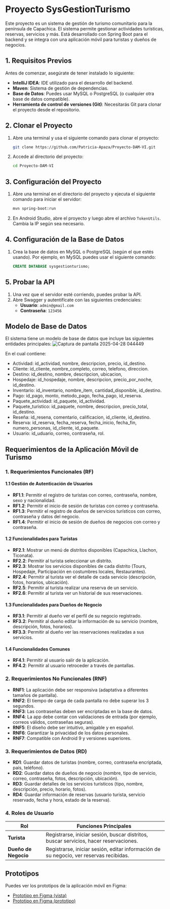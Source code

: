 # Proyecto SysGestionTurismo

Este proyecto es un sistema de gestión de turismo comunitario para la península de Capachica. El sistema permite gestionar actividades turísticas, reservas, servicios y más. Está desarrollado con Spring Boot para el backend y se integra con una aplicación móvil para turistas y dueños de negocios.

## 1. Requisitos Previos

Antes de comenzar, asegúrate de tener instalado lo siguiente:

- **IntelliJ IDEA**: IDE utilizado para el desarrollo del backend.
- **Maven**: Sistema de gestión de dependencias.
- **Base de Datos**: Puedes usar MySQL o PostgreSQL (o cualquier otra base de datos compatible).
- **Herramienta de control de versiones (Git)**: Necesitarás Git para clonar el proyecto desde el repositorio.

## 2. Clonar el Proyecto

1. Abre una terminal y usa el siguiente comando para clonar el proyecto:
    ```bash
    git clone https://github.com/Patricia-Apaza/Proyecto-DAM-VI.git
    ```

2. Accede al directorio del proyecto:
    ```bash
    cd Proyecto-DAM-VI
    ```

## 3. Configuración del Proyecto

1. Abre una terminal en el directorio del proyecto y ejecuta el siguiente comando para iniciar el servidor:
    ```bash
    mvn spring-boot:run
    ```

2. En Android Studio, abre el proyecto y luego abre el archivo `TokenUtils`. Cambia la IP según sea necesario.

## 4. Configuración de la Base de Datos

1. Crea la base de datos en MySQL o PostgreSQL (según el que estés usando). Por ejemplo, en MySQL puedes usar el siguiente comando:
    ```sql
    CREATE DATABASE sysgestionturismo;
    ```

## 5. Probar la API

1. Una vez que el servidor esté corriendo, puedes probar la API.
2. Abre Swagger y autentifícate con las siguientes credenciales:
   - **Usuario**: `admin@gmail.com`
   - **Contraseña**: `123456`

## Modelo de Base de Datos

El sistema tiene un modelo de base de datos que incluye las siguientes entidades principales:
![Captura de pantalla 2025-04-28 044449](https://github.com/user-attachments/assets/87c8091c-3528-44bb-851b-a0566b152591)

En el cual contiene:
  - Actividad: id_actividad,	nombre,	descripcion,	precio,	id_destino.
  - Cliente: id_cliente,	nombre_completo,	correo,	telefono,	direccion.
  - Destino: id_destino,	nombre,	descripcion,	ubicacion,
  - Hospedaje: id_hospedaje,	nombre,	descripcion,	precio_por_noche,	id_destino.
  - Inventario: id_inventario,	nombre_item,	cantidad_disponible,	id_destino.
  - Pago: id_pago,	monto,	metodo_pago,	fecha_pago,	id_reserva.
  - Paquete_actividad: id_paquete,	id_actividad.
  - Paquete_turistico: id_paquete,	nombre,	descripcion,	precio_total,	id_destino.
  - Reseña: id_resena,	comentario,	calificacion,	id_cliente,	id_destino.
  - Reserva: id_reserva,	fecha_reserva,	fecha_inicio,	fecha_fin,	numero_personas,	id_cliente,	id_paquete.
  - Usuario: id_uduario, correo, contraseña, rol.

## Requerimientos de la Aplicación Móvil de Turismo

### 1. Requerimientos Funcionales (RF)

#### 1.1 Gestión de Autenticación de Usuarios

- **RF1.1**: Permitir el registro de turistas con correo, contraseña, nombre, sexo y nacionalidad.
- **RF1.2**: Permitir el inicio de sesión de turistas con correo y contraseña.
- **RF1.3**: Permitir el registro de dueños de servicios turísticos con correo, contraseña y datos del negocio.
- **RF1.4**: Permitir el inicio de sesión de dueños de negocios con correo y contraseña.

#### 1.2 Funcionalidades para Turistas

- **RF2.1**: Mostrar un menú de distritos disponibles (Capachica, Llachon, Ticonata).
- **RF2.2**: Permitir al turista seleccionar un distrito.
- **RF2.3**: Mostrar los servicios disponibles de cada distrito (Tours, Hospedaje, Participación en costumbres locales, Restaurantes).
- **RF2.4**: Permitir al turista ver el detalle de cada servicio (descripción, fotos, horarios, ubicación).
- **RF2.5**: Permitir al turista realizar una reserva de un servicio.
- **RF2.6**: Permitir al turista ver un historial de sus reservaciones.

#### 1.3 Funcionalidades para Dueños de Negocio

- **RF3.1**: Permitir al dueño ver el perfil de su negocio registrado.
- **RF3.2**: Permitir al dueño editar la información de su servicio (nombre, descripción, fotos, horarios).
- **RF3.3**: Permitir al dueño ver las reservaciones realizadas a sus servicios.

#### 1.4 Funcionalidades Comunes

- **RF4.1**: Permitir al usuario salir de la aplicación.
- **RF4.2**: Permitir al usuario retroceder a través de pantallas.

### 2. Requerimientos No Funcionales (RNF)

- **RNF1**: La aplicación debe ser responsiva (adaptativa a diferentes tamaños de pantalla).
- **RNF2**: El tiempo de carga de cada pantalla no debe superar los 3 segundos.
- **RNF3**: Las contraseñas deben ser encriptadas en la base de datos.
- **RNF4**: La app debe contar con validaciones de entrada (por ejemplo, correos válidos, contraseñas seguras).
- **RNF5**: El diseño debe ser intuitivo, amigable y en español.
- **RNF6**: Garantizar la privacidad de los datos personales.
- **RNF7**: Compatible con Android 9 y versiones superiores.

### 3. Requerimientos de Datos (RD)

- **RD1**: Guardar datos de turistas (nombre, correo, contraseña encriptada, país, teléfono).
- **RD2**: Guardar datos de dueños de negocio (nombre, tipo de servicio, correo, contraseña, fotos, descripción, ubicación).
- **RD3**: Guardar detalles de los servicios turísticos (tipo, nombre, descripción, precio, horario, fotos).
- **RD4**: Guardar información de reservas (usuario turista, servicio reservado, fecha y hora, estado de la reserva).

### 4. Roles de Usuario

| Rol               | Funciones Principales                                                                 |
|-------------------|----------------------------------------------------------------------------------------|
| **Turista**       | Registrarse, iniciar sesión, buscar distritos, buscar servicios, hacer reservaciones. |
| **Dueño de Negocio** | Registrarse, iniciar sesión, editar información de su negocio, ver reservas recibidas. |

## Prototipos

Puedes ver los prototipos de la aplicación móvil en Figma:  
- [Prototipo en Figma (vista)](https://www.figma.com/proto/eDt0JbWJj7ZaogjJwLUsn8/YakuApp?node-id=0-1&t=ROPQ0LbkbiRLvQBC-1)
- [Prototipo en Figma (prototipo)]([https://www.figma.com/proto/eDt0JbWJj7ZaogjJwLUsn8/YakuApp?node-id=5-78&t=Rsz1wmt13XAkuOyC-1&starting-point-node-id=3%3A51](https://www.figma.com/design/eDt0JbWJj7ZaogjJwLUsn8/YakuApp?node-id=0-1&p=f&t=EhGLq4XerHR7feVn-0))

